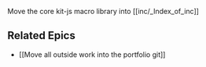 Move the core kit-js macro library into [[inc/_Index_of_inc]]

## Related Epics
- [[Move all outside work into the portfolio git]]
